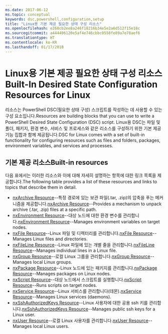 ```yaml
---
ms.date: 2017-06-12
ms.topic: conceptual
keywords: dsc,powershell,configuration,setup
title: "Linux용 기본 제공 필요한 상태 구성 리소스"
ms.openlocfilehash: e268cb2ee8a246f18216b34e5e2a6d512f15e18c
ms.sourcegitcommit: a444406120e5af4e746cbbc0558fe89a7e78aef6
ms.translationtype: HT
ms.contentlocale: ko-KR
ms.lasthandoff: 01/17/2018
---
```

# <a name="built-in-desired-state-configuration-resources-for-linux"></a><span data-ttu-id="1a87d-103">Linux용 기본 제공 필요한 상태 구성 리소스</span><span class="sxs-lookup"><span data-stu-id="1a87d-103">Built-In Desired State Configuration Resources for Linux</span></span>

<span data-ttu-id="1a87d-104">리소스는 PowerShell DSC(필요한 상태 구성) 스크립트를 작성하는 데 사용할 수 있는 구성 요소입니다.</span><span class="sxs-lookup"><span data-stu-id="1a87d-104">Resources are building blocks that you can use to write a PowerShell Desired State Configuration (DSC) script.</span></span> <span data-ttu-id="1a87d-105">Linux용 DSC는 파일 및 폴더, 패키지, 환경 변수, 서비스 및 프로세스와 같은 리소스를 구성하기 위한 기본 제공 기능 집합과 함께 제공됩니다.</span><span class="sxs-lookup"><span data-stu-id="1a87d-105">DSC for Linux comes with a set of built-in functionality for configuring resources such as files and folders, packages, environment variables, and services and processes.</span></span>

## <a name="built-in-resources"></a><span data-ttu-id="1a87d-106">기본 제공 리소스</span><span class="sxs-lookup"><span data-stu-id="1a87d-106">Built-in resources</span></span> 

<span data-ttu-id="1a87d-107">다음 표에서는 이러한 리소스와 이에 대해 자세히 설명하는 항목에 대한 링크 목록을 제공합니다.</span><span class="sxs-lookup"><span data-stu-id="1a87d-107">The following table provides a list of these resources and links to topics that describe them in detail.</span></span>

* <span data-ttu-id="1a87d-108">[nxArchive Resource](lnxArchiveResource.md)--특정 경로에 있는 보관 파일(.tar, .zip)의 압축을 푸는 메커니즘을 제공합니다.</span><span class="sxs-lookup"><span data-stu-id="1a87d-108">[nxArchive Resource](lnxArchiveResource.md)--Provides a mechanism to unpack archive (.tar, .zip) files at a specific path.</span></span>
* <span data-ttu-id="1a87d-109">[nxEnvironment Resource](lnxEnvironmentResource.md)--대상 노드에 대한 환경 변수를 관리합니다.</span><span class="sxs-lookup"><span data-stu-id="1a87d-109">[nxEnvironment Resource](lnxEnvironmentResource.md)--Manages environment variables on target nodes.</span></span> 
* <span data-ttu-id="1a87d-110">[nxFile Resource](lnxFileResource.md)--Linux 파일 및 디렉터리를 관리합니다.</span><span class="sxs-lookup"><span data-stu-id="1a87d-110">[nxFile Resource](lnxFileResource.md)--Manages Linux files and directories.</span></span> 
* <span data-ttu-id="1a87d-111">[nxFileLine Resource](lnxFileLineResource.md)--Linux 파일에 있는 개별 줄을 관리합니다.</span><span class="sxs-lookup"><span data-stu-id="1a87d-111">[nxFileLine Resource](lnxFileLineResource.md)--Manages individual lines in a Linux file.</span></span> 
* <span data-ttu-id="1a87d-112">[nxGroup Resource](lnxGroupResource.md)--로컬 Linux 그룹을 관리합니다.</span><span class="sxs-lookup"><span data-stu-id="1a87d-112">[nxGroup Resource](lnxGroupResource.md)--Manages local Linux groups.</span></span> 
* <span data-ttu-id="1a87d-113">[nxPackage Resource](lnxPackageResource.md)--Linux 노드에 있는 패키지를 관리합니다.</span><span class="sxs-lookup"><span data-stu-id="1a87d-113">[nxPackage Resource](lnxPackageResource.md)--Manages packages on Linux nodes.</span></span>
* <span data-ttu-id="1a87d-114">[nxScript Resource](lnxScriptResource.md)--대상 노드에서 스크립트를 실행합니다.</span><span class="sxs-lookup"><span data-stu-id="1a87d-114">[nxScript Resource](lnxScriptResource.md)--Runs scripts on target nodes.</span></span>
* <span data-ttu-id="1a87d-115">[nxService Resource](lnxServiceResource.md)--Linux 서비스를 관리합니다(데몬).</span><span class="sxs-lookup"><span data-stu-id="1a87d-115">[nxService Resource](lnxServiceResource.md)--Manages Linux services (daemons).</span></span>
* <span data-ttu-id="1a87d-116">[nxSshAuthorizedKeys Resource](lnxSshAuthorizedKeysResource.md)--Linux 사용자에 대한 공용 ssh 키를 관리합니다.</span><span class="sxs-lookup"><span data-stu-id="1a87d-116">[nxSshAuthorizedKeys Resource](lnxSshAuthorizedKeysResource.md)--Manages public ssh keys for a Linux user.</span></span> 
* <span data-ttu-id="1a87d-117">[nxUser Resource](lnxUserResource.md)--로컬 Linux 사용자를 관리합니다.</span><span class="sxs-lookup"><span data-stu-id="1a87d-117">[nxUser Resource](lnxUserResource.md)--Manages local Linux users.</span></span> 
  
